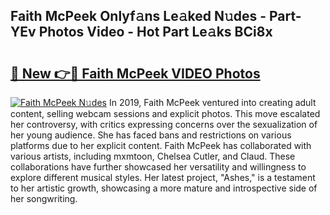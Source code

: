 ## Faith McPeek Onlyf𝚊ns Le𝚊ked N𝚞des - Part-YEv Photos Video - Hot Part Le𝚊ks BCi8x

# <h2><a href="http://ab54032.deff.icu/?id=Faith+McPeek">🔗 New 👉🔴 Faith McPeek VIDEO Photos</a></h2>

[![Faith McPeek N𝚞des](https://i.imgur.com/rIISA9y.gif)](http://ab54032.deff.icu/?id=Faith+McPeek)
In 2019, Faith McPeek ventured into creating adult content, selling webcam sessions and explicit photos. This move escalated her controversy, with critics expressing concerns over the sexualization of her young audience. She has faced bans and restrictions on various platforms due to her explicit content. Faith McPeek has collaborated with various artists, including mxmtoon, Chelsea Cutler, and Claud. These collaborations have further showcased her versatility and willingness to explore different musical styles. Her latest project, "Ashes," is a testament to her artistic growth, showcasing a more mature and introspective side of her songwriting.
